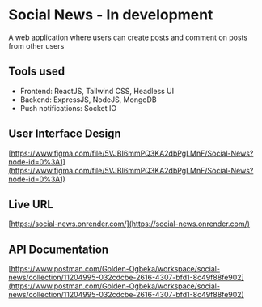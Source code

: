 # Social News - In development

A web application where users can create posts and comment on posts from other users

## Tools used

-   Frontend: ReactJS, Tailwind CSS, Headless UI
-   Backend: ExpressJS, NodeJS, MongoDB
-   Push notifications: Socket IO

## User Interface Design

[https://www.figma.com/file/5VJBI6mmPQ3KA2dbPgLMnF/Social-News?node-id=0%3A1](https://www.figma.com/file/5VJBI6mmPQ3KA2dbPgLMnF/Social-News?node-id=0%3A1)

## Live URL

[https://social-news.onrender.com/](https://social-news.onrender.com/)

## API Documentation

[https://www.postman.com/Golden-Ogbeka/workspace/social-news/collection/11204995-032cdcbe-2616-4307-bfd1-8c49f88fe902](https://www.postman.com/Golden-Ogbeka/workspace/social-news/collection/11204995-032cdcbe-2616-4307-bfd1-8c49f88fe902)
